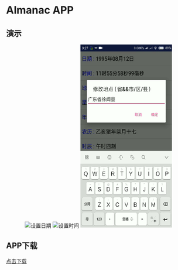 # Almanac APP

## 演示


<div align="center">
<img src="./ezgif.com-video-to-gif-1.gif" height="500px" width="250px" alt="设置日期" >
<img src="./ezgif.com-video-to-gif-2.gif" height="500px" width="250px" alt="设置时间" >
<img src="./ezgif.com-video-to-gif-3.gif" height="500px" width="250px" alt="设置位置" >
</div>

## APP下载
[点击下载](https://github.com/HuangDayu/AlmanacApp/raw/master/AlmanacApp.apk)
